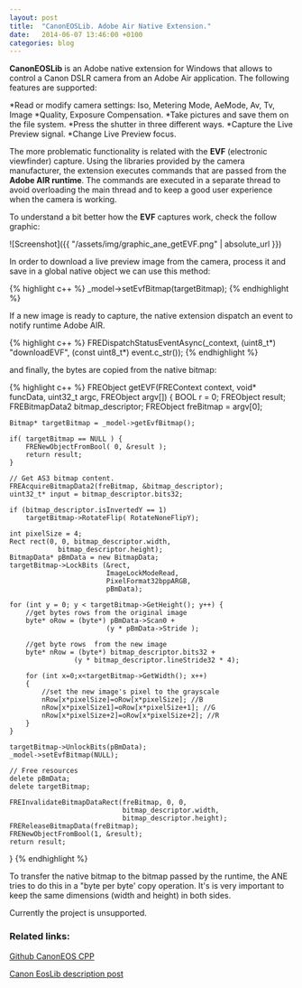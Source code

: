 ```yaml
---
layout: post
title:  "CanonEOSLib. Adobe Air Native Extension."
date:   2014-06-07 13:46:00 +0100
categories: blog
---
```


**CanonEOSLib** is an Adobe native extension for Windows that allows to control a Canon DSLR camera from an Adobe Air application. The following features are supported:

*Read or modify camera settings: Iso, Metering Mode, AeMode, Av, Tv, Image *Quality, Exposure Compensation.
*Take pictures and save them on the file system.
*Press the shutter in three different ways.
*Capture the Live Preview signal.
*Change Live Preview focus.

The more problematic functionality is related with the **EVF** (electronic viewfinder) capture. Using the libraries provided by the camera manufacturer, the extension executes commands that are passed from the **Adobe AIR runtime**. The commands are executed in a separate thread to avoid overloading the main thread and to keep a good user experience when the camera is working.

To understand a bit better how the **EVF** captures work, check the follow graphic:

![Screenshot]({{ "/assets/img/graphic_ane_getEVF.png" | absolute_url }})


In order to download a live preview image from the camera, process it and save in a global native object we can use this method:

{% highlight c++ %}
_model->setEvfBitmap(targetBitmap);
{% endhighlight %}

If a new image is ready to capture, the native extension dispatch an event to notify runtime Adobe AIR.

{% highlight c++ %}
FREDispatchStatusEventAsync(_context, 
                            (uint8_t*) "downloadEVF",
                            (const uint8_t*) event.c_str());
{% endhighlight %}

and finally, the bytes are copied from the native bitmap:

{% highlight c++ %}
FREObject getEVF(FREContext context, 
                 void* funcData, 
                 uint32_t argc, 
                 FREObject argv[])
{
    BOOL r = 0;
    FREObject result;
    FREBitmapData2 bitmap_descriptor;
    FREObject freBitmap = argv[0];

    Bitmap* targetBitmap = _model->getEvfBitmap();

    if( targetBitmap == NULL ) {
        FRENewObjectFromBool( 0, &result ); 
        return result;
    }

    // Get AS3 bitmap content.
    FREAcquireBitmapData2(freBitmap, &bitmap_descriptor);
    uint32_t* input = bitmap_descriptor.bits32;

    if (bitmap_descriptor.isInvertedY == 1) 
        targetBitmap->RotateFlip( RotateNoneFlipY); 

    int pixelSize = 4;
    Rect rect(0, 0, bitmap_descriptor.width, 
                bitmap_descriptor.height);
    BitmapData* pBmData = new BitmapData;
    targetBitmap->LockBits (&rect, 
                            ImageLockModeRead, 
                            PixelFormat32bppARGB,
                            pBmData);

    for (int y = 0; y < targetBitmap->GetHeight(); y++) {
        //get bytes rows from the original image
        byte* oRow = (byte*) pBmData->Scan0 + 
                            (y * pBmData->Stride );	

        //get byte rows  from the new image	
        byte* nRow = (byte*) bitmap_descriptor.bits32 + 
                    (y * bitmap_descriptor.lineStride32 * 4); 

        for (int x=0;x<targetBitmap->GetWidth(); x++)
        {
            //set the new image's pixel to the grayscale
            nRow[x*pixelSize]=oRow[x*pixelSize]; //B
            nRow[x*pixelSize1]=oRow[x*pixelSize+1]; //G
            nRow[x*pixelSize+2]=oRow[x*pixelSize+2]; //R
        }
    }

    targetBitmap->UnlockBits(pBmData);
    _model->setEvfBitmap(NULL);
        
    // Free resources
    delete pBmData;
    delete targetBitmap;

    FREInvalidateBitmapDataRect(freBitmap, 0, 0, 
                                bitmap_descriptor.width,
                                bitmap_descriptor.height);
    FREReleaseBitmapData(freBitmap);	
	FRENewObjectFromBool(1, &result); 
	return result;
}
{% endhighlight %}

To transfer the native bitmap to the bitmap passed by the runtime, the ANE tries to do this in a "byte per byte' copy operation. It's is very important to keep the same dimensions (width and height) in both sides.

Currently the project is unsupported.


### Related links:
[Github CanonEOS CPP][github_code]

[Canon EosLib description post][canoneos_lib]

[github_code]: https://github.com/monday8am/CanonEOS_CPP
[canoneos_lib]: http://www.monday8am.com/2012/05/29/canoneos_lib_extension/